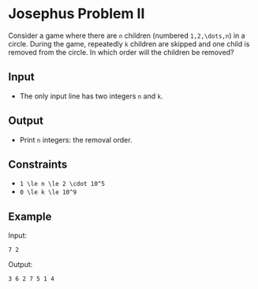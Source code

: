 # Josephus Problem II 

Consider a game where there are ```n``` children (numbered ```1,2,\dots,n```) in a circle. During the game, repeatedly ```k``` children are skipped and one child is removed from the circle. In which order will the children be removed?
## Input
- The only input line has two integers ```n``` and ```k```.
## Output
- Print ```n``` integers: the removal order.
## Constraints

- ```1 \le n \le 2 \cdot 10^5```
- ```0 \le k \le 10^9```

## Example
Input:
```
7 2
```

Output:
```
3 6 2 7 5 1 4
```
